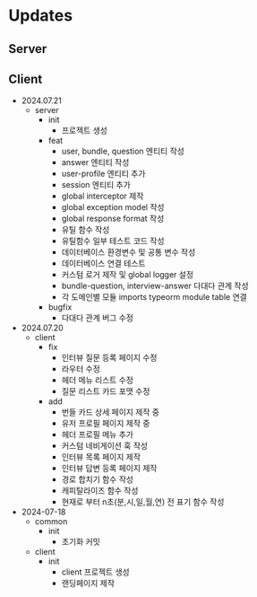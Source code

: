 # Updates

## Server

## Client

- 2024.07.21
  - server
    - init
      - 프로젝트 생성
    - feat
      - user, bundle, question 엔티티 작성
      - answer 엔티티 작성
      - user-profile 엔티티 추가
      - session 엔티티 추가
      - global interceptor 제작
      - global exception model 작성
      - global response format 작성
      - 유틸 함수 작성
      - 유틸함수 일부 테스트 코드 작성
      - 데이터베이스 환경변수 및 공통 변수 작성
      - 데이터베이스 연결 테스트
      - 커스텀 로거 제작 및 global logger 설정
      - bundle-question, interview-answer 다대다 관계 작성
      - 각 도메인별 모듈 imports typeorm module table 연결
    - bugfix
      - 다대다 관계 버그 수정
- 2024.07.20
  - client
    - fix
      - 인터뷰 질문 등록 페이지 수정
      - 라우터 수정
      - 헤더 메뉴 리스트 수정
      - 질문 리스트 카드 포맷 수정
    - add
      - 번들 카드 상세 페이지 제작 중
      - 유저 프로필 페이지 제작 중
      - 헤더 프로필 메뉴 추가
      - 커스텀 네비게이션 훅 작성
      - 인터뷰 목록 페이지 제작
      - 인터뷰 답변 등록 페이지 제작
      - 경로 합치기 함수 작성
      - 캐피탈라이즈 함수 작성
      - 현재로 부터 n초(분,시,일,월,연) 전 표기 함수 작성
- 2024-07-18
  - common
    - init
      - 초기화 커밋
  - client
    - init
      - client 프로젝트 생성
      - 랜딩페이지 제작
